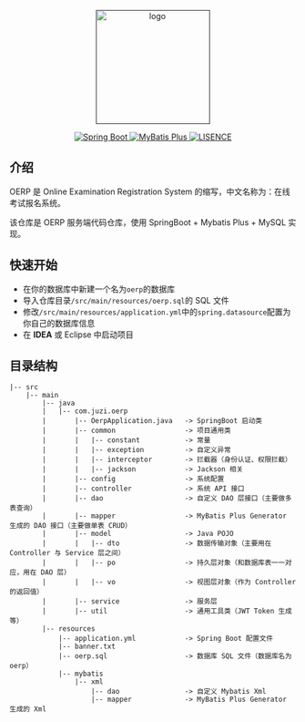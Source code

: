 <p align="center">
  <a href="" target="_blank">
    <img width="200" src="https://img.juzibiji.top/20200715191757.png" alt="logo">
  </a>
</p>

<p align="center">
  <a href="https://spring.io/">
    <img src="https://img.shields.io/badge/Spring%20Boot-2.3.0.RELEASE-brightgreen" alt="Spring Boot">
  </a>
  <a href="https://mp.baomidou.com/">
    <img src="https://img.shields.io/badge/MyBatis%20Plus-3.3.2-blue" alt="MyBatis Plus">
  </a>
  <a href="https://mybatis.plus/" rel="nofollow">
  <img src="https://img.shields.io/badge/license-MIT-lightgrey.svg" alt="LISENCE" >
  </a>
</p>

## 介绍

OERP 是 Online Examination Registration System 的缩写，中文名称为：在线考试报名系统。

该仓库是 OERP 服务端代码仓库，使用 SpringBoot + Mybatis Plus + MySQL 实现。

## 快速开始

- 在你的数据库中新建一个名为`oerp`的数据库
- 导入仓库目录`/src/main/resources/oerp.sql`的 SQL 文件
- 修改`/src/main/resources/application.yml`中的`spring.datasource`配置为你自己的数据库信息
- 在 **IDEA** 或 Eclipse 中启动项目



## 目录结构

```
|-- src
    |-- main
        |-- java
        |   |-- com.juzi.oerp
        |       |-- OerpApplication.java   -> SpringBoot 启动类
        |       |-- common                 -> 项目通用类
        |       |   |-- constant           -> 常量
        |       |   |-- exception          -> 自定义异常
        |       |   |-- interceptor        -> 拦截器（身份认证、权限拦截）
        |       |   |-- jackson            -> Jackson 相关
        |       |-- config                 -> 系统配置
        |       |-- controller             -> 系统 API 接口
        |       |-- dao                    -> 自定义 DAO 层接口（主要做多表查询）
        |       |-- mapper                 -> MyBatis Plus Generator 生成的 DAO 接口（主要做单表 CRUD）
        |       |-- model                  -> Java POJO
        |       |   |-- dto                -> 数据传输对象（主要用在 Controller 与 Service 层之间）
        |       |   |-- po                 -> 持久层对象（和数据库表一一对应，用在 DAO 层）
        |       |   |-- vo                 -> 视图层对象（作为 Controller 的返回值）
        |       |-- service                -> 服务层
        |       |-- util                   -> 通用工具类（JWT Token 生成等）
        |-- resources
            |-- application.yml            -> Spring Boot 配置文件
            |-- banner.txt
            |-- oerp.sql                   -> 数据库 SQL 文件（数据库名为 oerp）
            |-- mybatis
                |-- xml
                    |-- dao                -> 自定义 Mybatis Xml
                    |-- mapper             -> MyBatis Plus Generator 生成的 Xml
```
